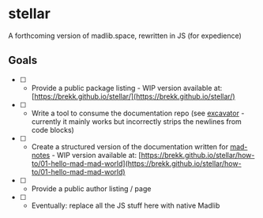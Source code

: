 # stellar

A forthcoming version of madlib.space, rewritten in JS (for expedience)

## Goals

- [ ] - Provide a public package listing - WIP version available at: [https://brekk.github.io/stellar/](https://brekk.github.io/stellar/)
- [ ] - Write a tool to consume the documentation repo (see [excavator](https://github.com/brekk/stellar/blob/main/tools/excavator.mjs) - currently it mainly works but incorrectly strips the newlines from code blocks)
- [ ] - Create a structured version of the documentation written for [mad-notes](https://github.com/brekk/mad-notes) - WIP version available at: [https://brekk.github.io/stellar/how-to/01-hello-mad-mad-world](https://brekk.github.io/stellar/how-to/01-hello-mad-mad-world)
- [ ] - Provide a public author listing / page
- [ ] - Eventually: replace all the JS stuff here with native Madlib
